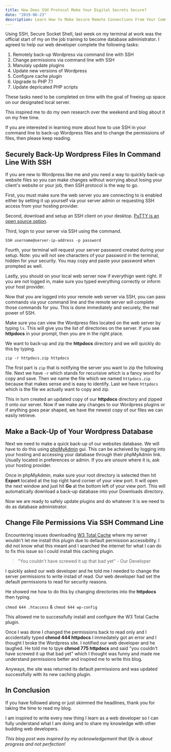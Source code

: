```yaml
---
title: How Does SSH Protocol Make Your Digital Secrets Secure?
date: "2019-06-23"
description: Learn How to Make Secure Remote Connections From Your Command Line to Any Unsecure Network Service, Utilizing One of the Oldest & Most Reliable Protocols Around. Welcome To SSH, aka Secure Socket Shell. Start Connecting Now! (10 Min Read)
---
```


Using SSH, Secure Socket Shell, last week on my terminal at work was the official start of my on the job training to become database administrator. I agreed to help our web developer complete the following tasks:

1. Remotely back-up Wordpress via command line with SSH
2. Change permissions via command line with SSH
3. Manulaly update plugins
4. Update new versions of Wordpress
5. Configure cache plugin
6. Upgrade to PHP 7.1
7. Update depricated PHP scripts

These tasks need to be completed on time with the goal of freeing up space on our designated local server. 

This inspired me to do my own research over the weekend and blog about it on my free time.

If you are interested in learning more about how to use SSH in your command line to back-up Wordpress files and to change the permissions of files, then please keep reading. 

## Securely Back-Up Wordpress Files In Command Line With SSH

If you are new to Wordpress like me and you need a way to quickly back-up website files so you can make changes without worrying about losing your client's website or your job, then SSH protocol is the way to go.

First, you must make sure the web server you are connecting to is enabled either by setting it up yourself via your server admin or requesting SSH access from your hosting provider.

Second, download and setup an SSH client on your desktop. [PuTTY is an open source option](https://www.putty.org/). 

Third, login to your server via SSH using the command.

`SSH username@server-ip-address -p password` 

Fourth, your terminal will request your server password created during your setup. Note: you will not see characters of your password in the terminal, hidden for your security. You may copy and paste your password when prompted as well.

Lastly, you should on your local web server now if everythign went right. If you are not logged in, make sure you typed everything correctly or inform your host provider.

Now that you are logged into your remote web server via SSH, you can pass commands via your command line and the remote server will complete those commands for you. This is done immediately and securely, the real power of SSH.

Make sure you can view the Wordpress files located on the web server by typing `ls`. This will give you the list of directories on the server. If you see **httpdocs** in your prompt, then you are in the right place.

We want to back-up and zip the **httpdocs** directory and we will quickly do this by typing.

`zip -r httpdocs.zip httpdocs`

The first part is `zip` that is notifying the server you want to zip the following file. Next we have `-r` which stands for recurisive which is a fancy word for copy and save. Then we name the file which we named `httpdocs.zip` because that makes sense and is easy to identify. Last we have `httpdocs` which is the file we actually want to copy and zip.

This in turn created an updated copy of our **httpdocs** directory and zipped it onto our server. Now if we make any changes to our Wordpress plugins or if anything goes pear shaped, we have the newest copy of our files we can easily retrieve. 

## Make a Back-Up of Your Wordpress Database

Next we need to make a quick back-up of our websites database. We will have to do this using [phpMyAdmin](https://www.phpmyadmin.net/) gui. This can be acheived by logging into your hosting and accessing your database through their phpMyAdmin link. Usually located in preferences or admin. If you are unsure where it is, ask your hosting provider.

Once in phpMyAdmin, make sure your root directory is selected then hit **Export** located at the top right hand corner of your view port. It will open the next window and just hit **Go** at the bottom left of your view port. This will automatically download a back-up database into your Downloads directory. 

Now we are ready to safely update plugins and do whatever it is we need to do as database administrator. 

## Change File Permissions Via SSH Command Line

Encountering issues downloading [W3 Total Cache](https://wordpress.org/plugins/w3-total-cache/) where my server wouldn't let me install this plugin due to default permission accessibility. I did not know what this meant and I searched the internet for what I can do to fix this issue so I could install this caching plugin. 

> "You couldn't have screwed it up that bad yet" - Our Developer

I quickly asked our web developer and he told me I needed to change the server permissions to write instad of read. Our web developer had set the default permissions to read for security reasons.

He showed me how to do this by changing directories into the **httpdocs** then typing. 

`chmod 644 .htaccess` & `chmod 644 wp-config`

This allowed me to successfully install and configure the W3 Total Cache plugin.

Once I was done I changed the permissions back to read only and I accidentally typed **chmod 444 httpdocs** I immedately got an error and I thought I broke the Wordpress site. I notified our web developer and he laughed. He told me to tpye **chmod 775 httpdocs** and said "you couldn't have screwed it up that bad yet" which I thought was funny and made me understand permissions better and inspired me to write this blog.

Anyways, the site was returned its default permissions and was updated successfully with its new caching plugin.  

## In Conclusion

If you have followed along or just skimmed the headlines, thank you for taking the time to read my blog.

I am inspired to write every new thing I learn as a web developer so I can fully understand what I am doing and to share my knowledge with other budding web developers.

_This blog post was inspired by my acknowledgement that life is about progress and not perfection!_